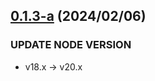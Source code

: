 ## [0.1.3-a](https://github.com/reiji1020/ccl-component-kit4svelte/compare/0.1.2...0.1.2-a) (2024/02/06)

### UPDATE NODE VERSION

* v18.x -> v20.x